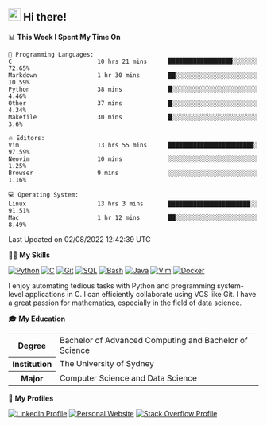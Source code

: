 ## <a href="#"><img src="https://media.giphy.com/media/hvRJCLFzcasrR4ia7z/giphy.gif" width="25px" height="25px"></a> Hi there!

<!--START_SECTION:waka-->
📊 **This Week I Spent My Time On** 

```text
💬 Programming Languages: 
C                        10 hrs 21 mins      ██████████████████░░░░░░░   72.65% 
Markdown                 1 hr 30 mins        ██░░░░░░░░░░░░░░░░░░░░░░░   10.59% 
Python                   38 mins             █░░░░░░░░░░░░░░░░░░░░░░░░   4.46% 
Other                    37 mins             █░░░░░░░░░░░░░░░░░░░░░░░░   4.34% 
Makefile                 30 mins             █░░░░░░░░░░░░░░░░░░░░░░░░   3.6%

🔥 Editors: 
Vim                      13 hrs 55 mins      ████████████████████████░   97.59% 
Neovim                   10 mins             ░░░░░░░░░░░░░░░░░░░░░░░░░   1.25% 
Browser                  9 mins              ░░░░░░░░░░░░░░░░░░░░░░░░░   1.16%

💻 Operating System: 
Linux                    13 hrs 3 mins       ███████████████████████░░   91.51% 
Mac                      1 hr 12 mins        ██░░░░░░░░░░░░░░░░░░░░░░░   8.49%

```


 Last Updated on 02/08/2022 12:42:39 UTC
<!--END_SECTION:waka-->

💪🏻 **My Skills**

[![Python](https://img.shields.io/badge/-Python-yellow?style=flat-square&logo=Python)](#)
[![C     ](https://img.shields.io/badge/-C-blue?style=flat-square&logo=C)](#)
[![Git   ](https://img.shields.io/badge/-Git-grey?style=flat-square&logo=Git)](#)
[![SQL   ](https://img.shields.io/badge/-SQL-grey?style=flat-square&logo=SQLite)](#)
[![Bash  ](https://img.shields.io/badge/-Bash-grey?style=flat-square&logo=GNU-Bash)](#)
[![Java  ](https://img.shields.io/badge/-Java-grey?style=flat-square&logo=OpenJDK)](#)
[![Vim   ](https://img.shields.io/badge/-Vim-grey?style=flat-square&logo=Vim)](#)
[![Docker](https://img.shields.io/badge/-Docker-grey?style=flat-square&logo=Docker)](#)

I enjoy automating tedious tasks with Python and programming system-level applications in C. I can efficiently collaborate using VCS like Git. I have a great passion for mathematics, especially in the field of data science.

🎓 **My Education**

<table>
<tr>
    <th>Degree</th>
    <td>Bachelor of Advanced Computing and Bachelor of Science</td>
</tr>
<tr>
    <th>Institution</th>
    <td>The University of Sydney</td>
</tr>
<tr>
    <th>Major</th>
    <td>Computer Science and Data Science</td>
</tr>
</table>

🔗 **My Profiles**

[![LinkedIn Profile](https://img.shields.io/badge/-LinkedIn-blue?style=social&logo=LinkedIn)](https://www.linkedin.com/in/ziao-ji)
[![Personal Website](https://img.shields.io/badge/-Personal%20Website-blue?style=social&logo=Bootstrap)](https://www.jiziao.works)
[![Stack Overflow Profile](https://img.shields.io/badge/-Stack%20Overflow-blue?style=social&logo=StackOverflow)](https://stackoverflow.com/users/11658924/spearandshield)
